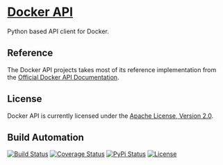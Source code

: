 # [Docker API](http://docker-api.hive.pt)

Python based API client for Docker.

## Reference

The Docker API projects takes most of its reference implementation from the [Official Docker API Documentation](https://docs.docker.com/engine/api/latest).

## License

Docker API is currently licensed under the [Apache License, Version 2.0](http://www.apache.org/licenses/).

## Build Automation

[![Build Status](https://travis-ci.org/hivesolutions/docker_api.svg?branch=master)](https://travis-ci.org/hivesolutions/docker_api)
[![Coverage Status](https://coveralls.io/repos/hivesolutions/rancher_api/badge.svg?branch=master)](https://coveralls.io/r/hivesolutions/docker_api?branch=master)
[![PyPi Status](https://img.shields.io/pypi/v/docker_api.svg)](https://pypi.python.org/pypi/docker_api)
[![License](https://img.shields.io/badge/license-Apache%202.0-blue.svg)](https://www.apache.org/licenses/)
